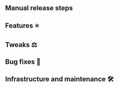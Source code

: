 ## Manual release steps



## Features ⭐



## Tweaks ⚖️



## Bug fixes 🐛



## Infrastructure and maintenance 🛠️



<!--

# Instructions

Name this PR `Release <year>-<week number>` (e.g. `Release 2023-7`). See https://www.calendar-365.com/week-number.html for the current week number.

Release process documentation: https://beyond-essential.slab.com/posts/release-process-j4ersmrg

# Example entries

- RN-977: Allow downloading the generated QR code in Meditrak App
- (no issue) #4695

-->

